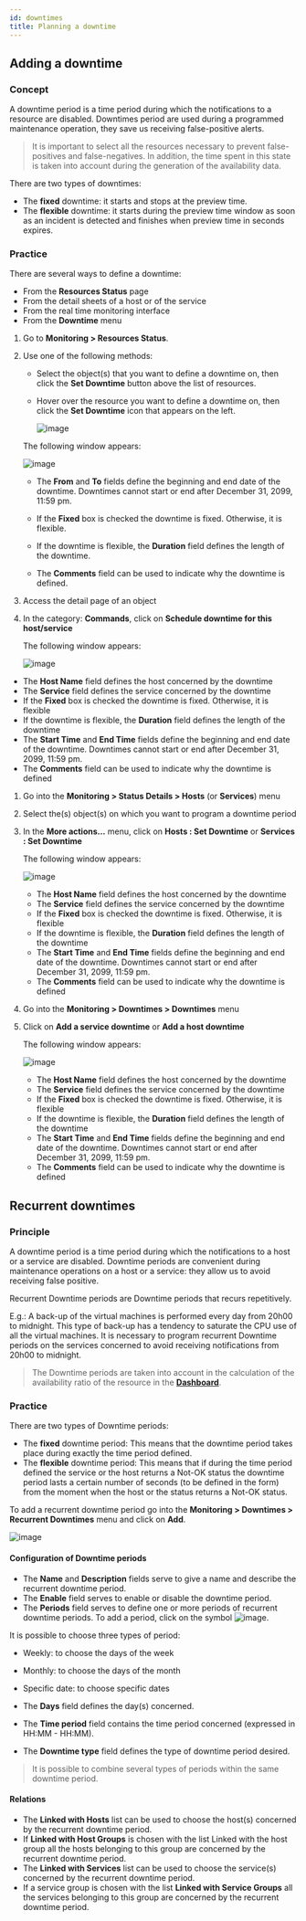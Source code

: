```yaml
---
id: downtimes
title: Planning a downtime
---
```


## Adding a downtime

### Concept

A downtime period is a time period during which the notifications to a resource are disabled. Downtimes period are used during a programmed maintenance operation, they save us receiving false-positive alerts.

> It is important to select all the resources necessary to prevent false-positives and false-negatives. In addition, the time spent in this state is taken into account during the generation of the availability data.

There are two types of downtimes:

-   The **fixed** downtime: it starts and stops at the preview time.
-   The **flexible** downtime: it starts during the preview time window as soon as an incident is detected and finishes when preview time in seconds expires.

### Practice

There are several ways to define a downtime:

-   From the **Resources Status** page
-   From the detail sheets of a host or of the service
-   From the real time monitoring interface
-   From the **Downtime** menu

1. Go to **Monitoring > Resources Status**.
2. Use one of the following methods:
    - Select the object(s) that you want to define a downtime on, then click the **Set Downtime** button above the list of resources.
    - Hover over the resource you want to define a downtime on, then click the **Set Downtime** icon that appears on the left.

        ![image](../../assets/managing-alarms/downtime.gif)

    The following window appears:

    ![image](../../assets/managing-alarms/set_downtime.png)

    -   The **From** and **To** fields define the beginning and end date of the downtime. Downtimes cannot start or end after December 31, 2099, 11:59 pm.

    -   If the **Fixed** box is checked the downtime is fixed. Otherwise, it is flexible.

    -   If the downtime is flexible, the **Duration** field defines the length of the downtime.

    -   The **Comments** field can be used to indicate why the downtime is defined.

1.  Access the detail page of an object
2.  In the category: **Commands**, click on **Schedule downtime for this host/service**

    The following window appears:

    ![image](../../assets/managing-alarms/downtime_popup.png)

-   The **Host Name** field defines the host concerned by the downtime
-   The **Service** field defines the service concerned by the downtime
-   If the **Fixed** box is checked the downtime is fixed. Otherwise, it is flexible
-   If the downtime is flexible, the **Duration** field defines the length of the downtime
-   The **Start Time** and **End Time** fields define the beginning and end date of the downtime. Downtimes cannot start or end after December 31, 2099, 11:59 pm.
-   The **Comments** field can be used to indicate why the downtime is defined

1.  Go into the **Monitoring > Status Details > Hosts** (or **Services**) menu
2.  Select the(s) object(s) on which you want to program a downtime period
3.  In the **More actions…** menu, click on **Hosts : Set Downtime** or **Services : Set Downtime**

    The following window appears:

    ![image](../../assets/managing-alarms/downtime_popup.png)

    -   The **Host Name** field defines the host concerned by the downtime
    -   The **Service** field defines the service concerned by the downtime
    -   If the **Fixed** box is checked the downtime is fixed. Otherwise, it is flexible
    -   If the downtime is flexible, the **Duration** field defines the length of the downtime
    -   The **Start Time** and **End Time** fields define the beginning and end date of the downtime. Downtimes cannot start or end after December 31, 2099, 11:59 pm.
    -   The **Comments** field can be used to indicate why the downtime is defined

1.  Go into the **Monitoring > Downtimes > Downtimes** menu
2.  Click on **Add a service downtime** or **Add a host downtime**

    The following window appears:

    ![image](../../assets/managing-alarms/downtime_popup.png)

    -   The **Host Name** field defines the host concerned by the downtime
    -   The **Service** field defines the service concerned by the downtime
    -   If the **Fixed** box is checked the downtime is fixed. Otherwise, it is flexible
    -   If the downtime is flexible, the **Duration** field defines the
        length of the downtime
    -   The **Start Time** and **End Time** fields define the beginning and end date of the downtime. Downtimes cannot start or end after December 31, 2099, 11:59 pm.
    -   The **Comments** field can be used to indicate why the downtime is defined

## Recurrent downtimes

### Principle

A downtime period is a time period during which the notifications to a host or a service are disabled. Downtime periods are convenient during maintenance operations on a host or a service: they allow us to avoid receiving false positive.

Recurrent Downtime periods are Downtime periods that recurs repetitively.

E.g.: A back-up of the virtual machines is performed every day from 20h00 to midnight. This type of back-up has a tendency to saturate the CPU use of all the virtual machines. It is necessary to program recurrent Downtime periods on the services concerned to avoid receiving
notifications from 20h00 to midnight.

> The Downtime periods are taken into account in the calculation of the availability ratio of the resource in the **[Dashboard](../reporting/introduction.md#simple-reporting)**.

### Practice

There are two types of Downtime periods:

-   The **fixed** downtime period: This means that the downtime period takes place during exactly the time period defined.
-   The **flexible** downtime period: This means that if during the time period defined the service or the host returns a Not-OK status the downtime period lasts a certain number of seconds (to be defined in the form) from the moment when the host or the status returns a Not-OK status.

To add a recurrent downtime period go into the **Monitoring > Downtimes > Recurrent Downtimes** menu and click on **Add**.

![image](../../assets/managing-alarms/recurrent_downtime.png)

#### Configuration of Downtime periods

-   The **Name** and **Description** fields serve to give a name and describe the recurrent downtime period.
-   The **Enable** field serves to enable or disable the downtime period.
-   The **Periods** field serves to define one or more periods of recurrent downtime periods. To add a period, click on the symbol ![image](../../assets/managing-alarms/add_new_period.png).

It is possible to choose three types of period:

-   Weekly: to choose the days of the week
-   Monthly: to choose the days of the month
-   Specific date: to choose specific dates

-   The **Days** field defines the day(s) concerned.
-   The **Time period** field contains the time period concerned (expressed in HH:MM - HH:MM).
-   The **Downtime type** field defines the type of downtime period desired.

> It is possible to combine several types of periods within the same downtime period.

#### Relations

-   The **Linked with Hosts** list can be used to choose the host(s) concerned by the recurrent downtime period.
-   If **Linked with Host Groups** is chosen with the list Linked with the host group all the hosts belonging to this group are concerned by the recurrent downtime period.
-   The **Linked with Services** list can be used to choose the service(s) concerned by the recurrent downtime period.
-   If a service group is chosen with the list **Linked with Service Groups** all the services belonging to this group are concerned by the recurrent downtime period.
